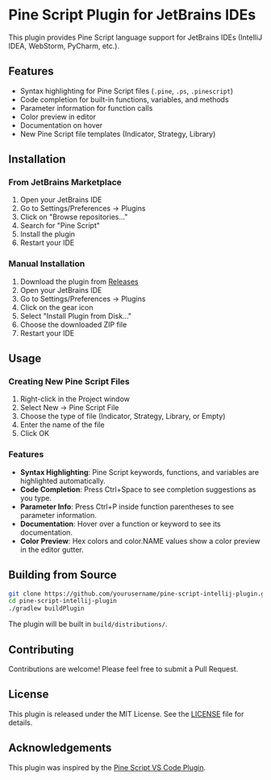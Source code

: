 # Pine Script Plugin for JetBrains IDEs

This plugin provides Pine Script language support for JetBrains IDEs (IntelliJ IDEA, WebStorm, PyCharm, etc.).

## Features

- Syntax highlighting for Pine Script files (`.pine`, `.ps`, `.pinescript`)
- Code completion for built-in functions, variables, and methods
- Parameter information for function calls
- Color preview in editor
- Documentation on hover
- New Pine Script file templates (Indicator, Strategy, Library)

## Installation

### From JetBrains Marketplace

1. Open your JetBrains IDE
2. Go to Settings/Preferences → Plugins
3. Click on "Browse repositories..."
4. Search for "Pine Script"
5. Install the plugin
6. Restart your IDE

### Manual Installation

1. Download the plugin from [Releases](https://github.com/yourusername/pine-script-intellij-plugin/releases)
2. Open your JetBrains IDE
3. Go to Settings/Preferences → Plugins
4. Click on the gear icon
5. Select "Install Plugin from Disk..."
6. Choose the downloaded ZIP file
7. Restart your IDE

## Usage

### Creating New Pine Script Files

1. Right-click in the Project window
2. Select New → Pine Script File
3. Choose the type of file (Indicator, Strategy, Library, or Empty)
4. Enter the name of the file
5. Click OK

### Features

- **Syntax Highlighting**: Pine Script keywords, functions, and variables are highlighted automatically.
- **Code Completion**: Press Ctrl+Space to see completion suggestions as you type.
- **Parameter Info**: Press Ctrl+P inside function parentheses to see parameter information.
- **Documentation**: Hover over a function or keyword to see its documentation.
- **Color Preview**: Hex colors and color.NAME values show a color preview in the editor gutter.

## Building from Source

```bash
git clone https://github.com/yourusername/pine-script-intellij-plugin.git
cd pine-script-intellij-plugin
./gradlew buildPlugin
```

The plugin will be built in `build/distributions/`.

## Contributing

Contributions are welcome! Please feel free to submit a Pull Request.

## License

This plugin is released under the MIT License. See the [LICENSE](LICENSE) file for details.

## Acknowledgements

This plugin was inspired by the [Pine Script VS Code Plugin](https://github.com/FFriZ/Pine-Script-v5-VS-Code). 